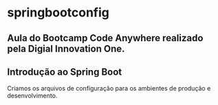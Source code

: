 # springbootconfig

## Aula do Bootcamp Code Anywhere realizado pela Digial Innovation One.

## Introdução ao Spring Boot

Criamos os arquivos de configuração para os ambientes de produção e desenvolvimento.
